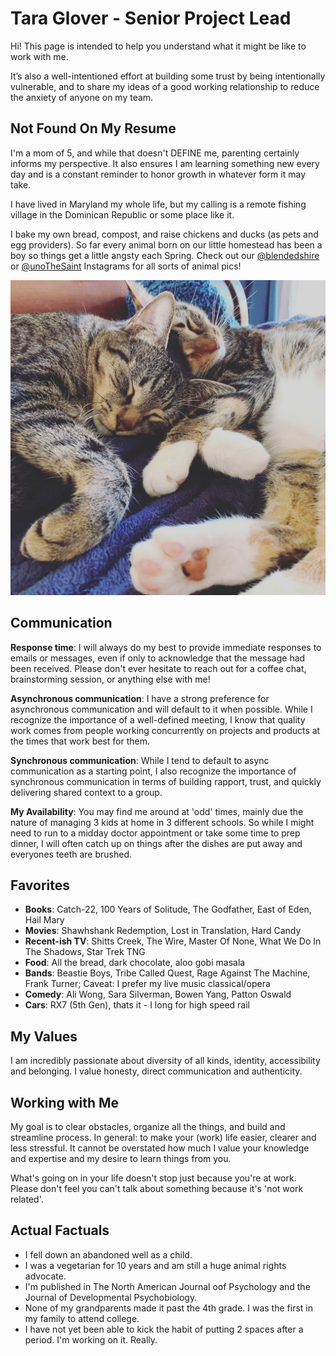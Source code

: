 # Tara Glover - Senior Project Lead

Hi! This page is intended to help you understand what it might be like to work with me.

It’s also a well-intentioned effort at building some trust by being intentionally vulnerable, and to share my ideas of a good working relationship to reduce the anxiety of anyone on my team.

## Not Found On My Resume

I'm a mom of 5, and while that doesn't DEFINE me, parenting certainly informs my perspective. It also ensures I am learning something new every day and is a constant reminder to honor growth in whatever form it may take. 

I have lived in Maryland my whole life, but my calling is a remote fishing village in the Dominican Republic or some place like it.  

I bake my own bread, compost, and raise chickens and ducks (as pets and egg providers).  So far every animal born on our little homestead has been a boy so things get a little angsty each Spring. Check out our 
[@blendedshire](https://www.instagram.com/blendedshire/)
or 
[@unoTheSaint](https://www.instagram.com/unothesaint/)
Instagrams for all sorts of animal pics!


![2 cats snuggling!](/assets/cats.jpeg)

## Communication

**Response time**: I will always do my best to provide immediate responses to emails or messages, even if only to acknowledge that the message had been received. Please don't ever hesitate to reach out for a coffee chat, brainstorming session, or anything else with me!

**Asynchronous communication**: I have a strong preference for asynchronous communication and will default to it when possible. While I recognize the importance of a well-defined meeting, I know that quality work comes from people working concurrently on projects and products at the times that work best for them. 

**Synchronous communication**: While I tend to default to async communication as a starting point, I also recognize the importance of synchronous communication in terms of building rapport, trust, and quickly delivering shared context to a group. 

**My Availability**: You may find me around at 'odd' times, mainly due the nature of managing 3 kids at home in 3 different schools.  So while I might need to run to a midday doctor appointment or take some time to prep dinner, I will often catch up on things after the dishes are put away and everyones teeth are brushed.
    
## Favorites

- **Books**: Catch-22, 100 Years of Solitude, The Godfather, East of Eden, Hail Mary
- **Movies**: Shawhshank Redemption, Lost in Translation, Hard Candy
- **Recent-ish TV**: Shitts Creek, The Wire, Master Of None, What We Do In The Shadows, Star Trek TNG
- **Food**: All the bread, dark chocolate, aloo gobi masala
- **Bands**: Beastie Boys, Tribe Called Quest, Rage Against The Machine, Frank Turner; Caveat:  I prefer my live music classical/opera
- **Comedy**: Ali Wong, Sara Silverman, Bowen Yang, Patton Oswald
- **Cars**: RX7 (5th Gen), thats it - I long for high speed rail


## My Values

I am incredibly passionate about diversity of all kinds, identity, accessibility and belonging. I value honesty, direct communication and authenticity.


## Working with Me

My goal is to clear obstacles, organize all the things, and build and streamline process. In general: to make your (work) life easier, clearer and less stressful. It cannot be overstated how much I value your knowledge and expertise and my desire to learn things from you.  

What's going on in your life doesn't stop just because you're at work. Please don't feel you can't talk about something because it's 'not work related'.


## Actual Factuals

- I fell down an abandoned well as a child.
- I was a vegetarian for 10 years and am still a huge animal rights advocate.
- I'm published in The North American Journal oof Psychology and the Journal of Developmental Psychobiology.
- None of my grandparents made it past the 4th grade.  I was the first in my family to attend college.
- I have not yet been able to kick the habit of putting 2 spaces after a period.  I'm working on it. Really.





